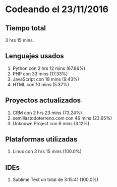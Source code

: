 # Codeando el 23/11/2016

## Tiempo total
3 hrs 15 mins.

## Lenguajes usados
1. Python con 2 hrs 12 mins (67.86%)
1. PHP con 33 mins (17.33%)
1. JavaScript con 18 mins (9.43%)
1. HTML con 10 mins (5.37%)

## Proyectos actualizados
1. CRM con 2 hrs 23 mins (73.24%)
1. semillastodoterreno.com con 46 mins (23.65%)
1. Unknown Project con 6 mins (3.12%)

## Plataformas utilizadas
1. Linux con 3 hrs 15 mins (100.0%)

## IDEs
1. Sublime Text un total de 3:15:41 (100.0%)
